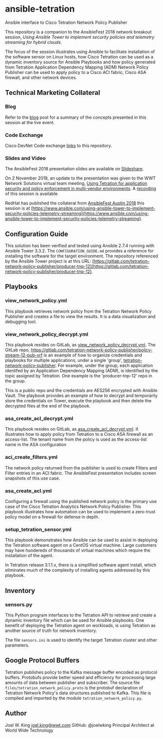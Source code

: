 # ansible-tetration
Ansible interface to Cisco Tetration Network Policy Publisher

This repository is a companion to the AnsibleFest 2018 network breakout session, *Using Ansible Tower to implement security policies and telemetry streaming for hybrid clouds*. 

The focus of the session illustrates using Ansible to facilitate installation of the software sensor on Linux hosts, how Cisco Tetration can be used as a dynamic inventory source for Ansible Playbooks and how policy generated from Tetration Application Dependency Mapping (ADM) Network Policy Publisher can be used to apply policy to a Cisco ACI fabric, Cisco ASA firewall, and other network devices.

## Technical Marketing Collateral
### Blog
Refer to the [blog](https://www.wwt.com/all-blog/ansible-tower-implementing-security-policy) post for a summary of the concepts presented in this session at the live event.

### Code Exchange
Cisco DevNet Code exchange [links](https://developer.cisco.com/codeexchange/github/repo/joelwking/ansible-tetration) to this repository.

### Slides and Video
The AnsibleFest 2018 presentation slides are available on [Slideshare](https://www.slideshare.net/joelwking/using-ansible-tower-to-implement-security-policies-and-telemetry-streaming-for-hybrid-clouds).

On 2 November 2018, an update to the presentation was given to the WWT Network Solutions virtual team meeting, [Using Tetration for application security and policy enforcement in multi-vendor environments](https://www.slideshare.net/joelwking/using-tetration-for-application-security-and-policy-enforcement-in-multivendor-environments). A [recording](https://vimeo.com/298660860) of this session is available.

RedHat has published the collateral from [AnsibleFest Austin 2018](https://www.ansible.com/resources/videos/ansiblefest-austin-2018) this session is at [https://www.ansible.com/using-ansible-tower-to-implement-security-policies-telemetry-streaming](https://www.ansible.com/using-ansible-tower-to-implement-security-policies-telemetry-streaming).

## Configuration Guide
This solution has been verified and tested using Ansible 2.7.4 running with Ansible Tower 3.3.2. The `CONFIGURATION_GUIDE.md` provides a reference for installing the software for the target environment. The repository referenced by the Ansible Tower project is at this URL: [https://gitlab.com/tetration-network-policy-publisher/producer-tnp-12](https://gitlab.com/tetration-network-policy-publisher/producer-tnp-12).

## Playbooks
### view_network_policy.yml
This playbook retrieves network policy from the Tetration Network Policy Publisher and creates a file to view the results. It is a data visualization and debugging tool.

### view_network_policy_decrypt.yml
This playbook resides on GitLab, as [view_network_policy_decrypt.yml](https://gitlab.com/tetration-network-policy-publisher/policy-stream-12-pub-vrf/blob/master/view_network_policy_decrypt.yml). The GitLab repo, https://gitlab.com/tetration-network-policy-publisher/policy-stream-12-pub-vrf is an example of how to organize credentials and playbooks for multiple applications, under a single 'group', [tetration-network-policy-publisher](https://gitlab.com/tetration-network-policy-publisher). For example, under the group, each application identifed by an Application Dependency Mapping (ADM), is identified by the topic assigned by Tetration. One example is the 'producer-tnp-12' repo in the group.

This is a public repo and the credentials are AES256 encrypted with Ansible Vault. The playbook provides an example of how to decrypt and temporarily store the credentials on Tower, execute the playbook and then delete the decrypted files at the end of the playbook.

### asa_create_acl_decrypt.yml 
This playbook resides on GitLab, as [asa_create_acl_decrypt.yml](https://gitlab.com/tetration-network-policy-publisher/policy-stream-12-pub-vrf/blob/master/asa_create_acl_decrypt.yml). It illustrates how to apply policy from Tetration to a Cisco ASA firewall as an access-list. The tenant name from the policy is used as the access-list name in the ASA configuration

### aci_create_filters.yml
The network policy returned from the publisher is used to create Filters and Filter entries in an ACI fabric. The AnsibleFest presentation includes screen snapshots of this use case.

### asa_create_acl.yml
Configuring a firewall using the published network policy is the primary use case of the Cisco Tetration Analytics Network Policy Publisher. This playbook illustrates how automation can be used to implement a zero-trust policy model on a firewall for defense in depth.

### setup_tetration_sensor.yml
This playbook demonstrates how Ansible can be used to assist in deploying the Tetration software agent on a CentOS virtual machine. Large customers may have hundereds of thousands of virtual machines which require the installation of the agent.

In Tetration release 3.1.1.x, there is a simplified software agent install, which eliminates much of the complexity of installing agents addressed by this playbook.

## Inventory
### sensors.py
This Python program interfaces to the Tetration API to retrieve and create a dynamic inventory file which can be used for Ansible playbooks. One benefit of deploying the Tetration agent on workloads, is using Tetration as another source of truth for network inventory.

The file `sensors.ini` is used to identify the target Tetration cluster and other parameters.

## Google Protocol Buffers
Tetration publishes policy to the Kafka message buffer encoded as protocol buffers. Protobufs provide better speed and efficiency for processing large amounts of data between publisher and subscriber. The source file `files/tetration_network_policy.proto` is the protobuf declaration of Tetration Network Policy's data structures published to Kafka. This file is compiled and imported by the module `tetration_network_policy.py`.

## Author
Joel W. King joel.king@wwt.com GitHub: @joelwking Principal Architect at World Wide Technology
